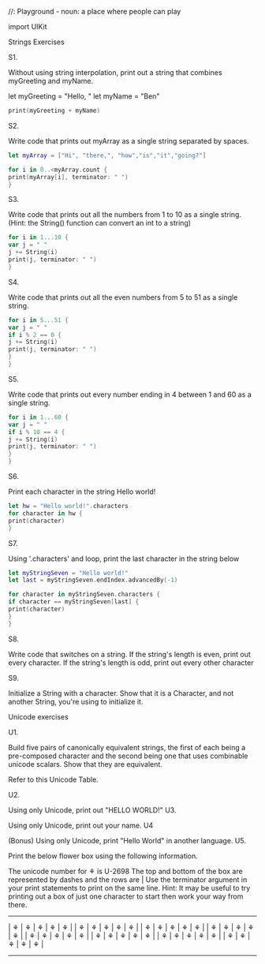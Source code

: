 //: Playground - noun: a place where people can play

import UIKit

Strings Exercises

S1.

Without using string interpolation, print out a string that combines myGreeting and myName.

let myGreeting = "Hello, "
let myName = "Ben"

```swift
print(myGreeting + myName)
```

S2.

Write code that prints out myArray as a single string separated by spaces.

```swift
let myArray = ["Hi", "there,", "how","is","it","going?"]

for i in 0..<myArray.count {
print(myArray[i], terminator: " ")
}
```

S3.

Write code that prints out all the numbers from 1 to 10 as a single string. (Hint: the String() function can convert an int to a string)

```swift
for i in 1...10 {
var j = " "
j += String(i)
print(j, terminator: " ")
}
```

S4.

Write code that prints out all the even numbers from 5 to 51 as a single string.

```swift
for i in 5...51 {
var j = " "
if i % 2 == 0 {
j += String(i)
print(j, terminator: " ")
}
}
```

S5.

Write code that prints out every number ending in 4 between 1 and 60 as a single string.

```swift
for i in 1...60 {
var j = " "
if i % 10 == 4 {
j += String(i)
print(j, terminator: " ")
}
}
```

S6.

Print each character in the string Hello world!

```swift
let hw = "Hello world!".characters
for character in hw {
print(character)
}
```

S7.

Using '.characters' and loop, print the last character in the string below

```swift
let myStringSeven = "Hello world!"
let last = myStringSeven.endIndex.advancedBy(-1)

for character in myStringSeven.characters {
if character == myStringSeven[last] {
print(character)
}
}
```

S8.

Write code that switches on a string. If the string's length is even, print out every character. If the string's length is odd, print out every other character

S9.

Initialize a String with a character. Show that it is a Character, and not another String, you're using to initialize it.

Unicode exercises

U1.

Build five pairs of canonically equivalent strings, the first of each being a pre-composed character and the second being one that uses combinable unicode scalars. Show that they are equivalent.

Refer to this Unicode Table.

U2.

Using only Unicode, print out "HELLO WORLD!"
U3.

Using only Unicode, print out your name.
U4

(Bonus) Using only Unicode, print "Hello World" in another language.
U5.

Print the below flower box using the following information.

The unicode number for ⚘ is U-2698
The top and bottom of the box are represented by dashes and the rows are |
Use the terminator argument in your print statements to print on the same line.
Hint: It may be useful to try printing out a box of just one character to start then work your way from there.
- - - - - - - - - - -
| ⚘ | ⚘ | ⚘ | ⚘ | ⚘ |
| ⚘ | ⚘ | ⚘ | ⚘ | ⚘ |
| ⚘ | ⚘ | ⚘ | ⚘ | ⚘ |
| ⚘ | ⚘ | ⚘ | ⚘ | ⚘ |
| ⚘ | ⚘ | ⚘ | ⚘ | ⚘ |
| ⚘ | ⚘ | ⚘ | ⚘ | ⚘ |
| ⚘ | ⚘ | ⚘ | ⚘ | ⚘ |
| ⚘ | ⚘ | ⚘ | ⚘ | ⚘ |
- - - - - - - - - - -
